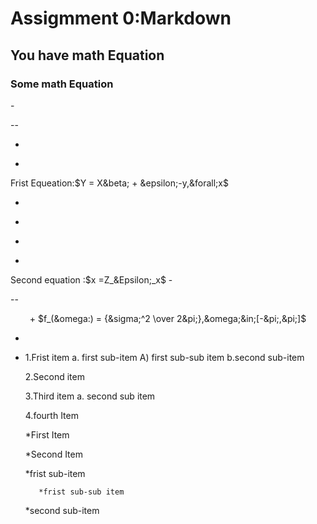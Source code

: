 # Assigmment 0:Markdown
## You have math Equation
### Some math Equation
-</p>
--<p align ="center">
+ <div align ="center"> 

 +
 Frist Equeation:$Y = X&beta; + &epsilon;-y,&forall;x$
 - </p>
 + <div>
 - <p align ="center">
 + <div>
  Second equation :$x =Z_&Epsilon;_x$
  -</p>
  -- <p align ="center">
  + 
  $f_(&omega:) = {&sigma;^2 \over 2&pi;},&omega;&in;[-&pi;,&pi;]$
  - </p>
  + <div>
    1.Frist item a. first sub-item A) first sub-sub item b.second sub-item 

    2.Second item 

    3.Third item
        a. second sub item 

    4.fourth Item

    *First Item

    *Second Item
       
       *frist sub-item
           
           *frist sub-sub item

     *second sub-item       

